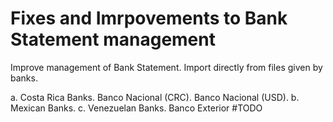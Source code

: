 Fixes and Imrpovements to Bank Statement management
===================================================

Improve management of Bank Statement.
Import directly from files given by banks.

a. Costa Rica Banks.
  Banco Nacional (CRC).
  Banco Nacional (USD).
b. Mexican Banks.
c. Venezuelan Banks.
  Banco Exterior #TODO
